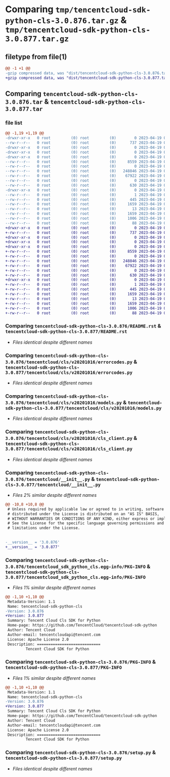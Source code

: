 # Comparing `tmp/tencentcloud-sdk-python-cls-3.0.876.tar.gz` & `tmp/tencentcloud-sdk-python-cls-3.0.877.tar.gz`

## filetype from file(1)

```diff
@@ -1 +1 @@
-gzip compressed data, was "dist/tencentcloud-sdk-python-cls-3.0.876.tar", last modified: Wed Apr 19 00:22:17 2023, max compression
+gzip compressed data, was "dist/tencentcloud-sdk-python-cls-3.0.877.tar", last modified: Wed Apr 19 09:10:27 2023, max compression
```

## Comparing `tencentcloud-sdk-python-cls-3.0.876.tar` & `tencentcloud-sdk-python-cls-3.0.877.tar`

### file list

```diff
@@ -1,19 +1,19 @@
-drwxr-xr-x   0 root         (0) root         (0)        0 2023-04-19 00:22:17.000000 tencentcloud-sdk-python-cls-3.0.876/
--rw-r--r--   0 root         (0) root         (0)      737 2023-04-19 00:22:17.000000 tencentcloud-sdk-python-cls-3.0.876/README.rst
-drwxr-xr-x   0 root         (0) root         (0)        0 2023-04-19 00:22:17.000000 tencentcloud-sdk-python-cls-3.0.876/tencentcloud/
-drwxr-xr-x   0 root         (0) root         (0)        0 2023-04-19 00:22:17.000000 tencentcloud-sdk-python-cls-3.0.876/tencentcloud/cls/
-drwxr-xr-x   0 root         (0) root         (0)        0 2023-04-19 00:22:17.000000 tencentcloud-sdk-python-cls-3.0.876/tencentcloud/cls/v20201016/
--rw-r--r--   0 root         (0) root         (0)     8559 2023-04-19 00:22:17.000000 tencentcloud-sdk-python-cls-3.0.876/tencentcloud/cls/v20201016/errorcodes.py
--rw-r--r--   0 root         (0) root         (0)        0 2023-04-19 00:22:17.000000 tencentcloud-sdk-python-cls-3.0.876/tencentcloud/cls/v20201016/__init__.py
--rw-r--r--   0 root         (0) root         (0)   248846 2023-04-19 00:22:17.000000 tencentcloud-sdk-python-cls-3.0.876/tencentcloud/cls/v20201016/models.py
--rw-r--r--   0 root         (0) root         (0)    67922 2023-04-19 00:22:17.000000 tencentcloud-sdk-python-cls-3.0.876/tencentcloud/cls/v20201016/cls_client.py
--rw-r--r--   0 root         (0) root         (0)        0 2023-04-19 00:22:17.000000 tencentcloud-sdk-python-cls-3.0.876/tencentcloud/cls/__init__.py
--rw-r--r--   0 root         (0) root         (0)      630 2023-04-19 00:22:17.000000 tencentcloud-sdk-python-cls-3.0.876/tencentcloud/__init__.py
-drwxr-xr-x   0 root         (0) root         (0)        0 2023-04-19 00:22:17.000000 tencentcloud-sdk-python-cls-3.0.876/tencentcloud_sdk_python_cls.egg-info/
--rw-r--r--   0 root         (0) root         (0)        1 2023-04-19 00:22:17.000000 tencentcloud-sdk-python-cls-3.0.876/tencentcloud_sdk_python_cls.egg-info/dependency_links.txt
--rw-r--r--   0 root         (0) root         (0)      445 2023-04-19 00:22:17.000000 tencentcloud-sdk-python-cls-3.0.876/tencentcloud_sdk_python_cls.egg-info/SOURCES.txt
--rw-r--r--   0 root         (0) root         (0)     1659 2023-04-19 00:22:17.000000 tencentcloud-sdk-python-cls-3.0.876/tencentcloud_sdk_python_cls.egg-info/PKG-INFO
--rw-r--r--   0 root         (0) root         (0)       13 2023-04-19 00:22:17.000000 tencentcloud-sdk-python-cls-3.0.876/tencentcloud_sdk_python_cls.egg-info/top_level.txt
--rw-r--r--   0 root         (0) root         (0)     1659 2023-04-19 00:22:17.000000 tencentcloud-sdk-python-cls-3.0.876/PKG-INFO
--rw-r--r--   0 root         (0) root         (0)     1006 2023-04-19 00:22:17.000000 tencentcloud-sdk-python-cls-3.0.876/setup.py
--rw-r--r--   0 root         (0) root         (0)       88 2023-04-19 00:22:17.000000 tencentcloud-sdk-python-cls-3.0.876/setup.cfg
+drwxr-xr-x   0 root         (0) root         (0)        0 2023-04-19 09:10:27.000000 tencentcloud-sdk-python-cls-3.0.877/
+-rw-r--r--   0 root         (0) root         (0)      737 2023-04-19 09:10:27.000000 tencentcloud-sdk-python-cls-3.0.877/README.rst
+drwxr-xr-x   0 root         (0) root         (0)        0 2023-04-19 09:10:27.000000 tencentcloud-sdk-python-cls-3.0.877/tencentcloud/
+drwxr-xr-x   0 root         (0) root         (0)        0 2023-04-19 09:10:27.000000 tencentcloud-sdk-python-cls-3.0.877/tencentcloud/cls/
+drwxr-xr-x   0 root         (0) root         (0)        0 2023-04-19 09:10:27.000000 tencentcloud-sdk-python-cls-3.0.877/tencentcloud/cls/v20201016/
+-rw-r--r--   0 root         (0) root         (0)     8559 2023-04-19 09:10:27.000000 tencentcloud-sdk-python-cls-3.0.877/tencentcloud/cls/v20201016/errorcodes.py
+-rw-r--r--   0 root         (0) root         (0)        0 2023-04-19 09:10:27.000000 tencentcloud-sdk-python-cls-3.0.877/tencentcloud/cls/v20201016/__init__.py
+-rw-r--r--   0 root         (0) root         (0)   248846 2023-04-19 09:10:27.000000 tencentcloud-sdk-python-cls-3.0.877/tencentcloud/cls/v20201016/models.py
+-rw-r--r--   0 root         (0) root         (0)    67922 2023-04-19 09:10:27.000000 tencentcloud-sdk-python-cls-3.0.877/tencentcloud/cls/v20201016/cls_client.py
+-rw-r--r--   0 root         (0) root         (0)        0 2023-04-19 09:10:27.000000 tencentcloud-sdk-python-cls-3.0.877/tencentcloud/cls/__init__.py
+-rw-r--r--   0 root         (0) root         (0)      630 2023-04-19 09:10:27.000000 tencentcloud-sdk-python-cls-3.0.877/tencentcloud/__init__.py
+drwxr-xr-x   0 root         (0) root         (0)        0 2023-04-19 09:10:27.000000 tencentcloud-sdk-python-cls-3.0.877/tencentcloud_sdk_python_cls.egg-info/
+-rw-r--r--   0 root         (0) root         (0)        1 2023-04-19 09:10:27.000000 tencentcloud-sdk-python-cls-3.0.877/tencentcloud_sdk_python_cls.egg-info/dependency_links.txt
+-rw-r--r--   0 root         (0) root         (0)      445 2023-04-19 09:10:27.000000 tencentcloud-sdk-python-cls-3.0.877/tencentcloud_sdk_python_cls.egg-info/SOURCES.txt
+-rw-r--r--   0 root         (0) root         (0)     1659 2023-04-19 09:10:27.000000 tencentcloud-sdk-python-cls-3.0.877/tencentcloud_sdk_python_cls.egg-info/PKG-INFO
+-rw-r--r--   0 root         (0) root         (0)       13 2023-04-19 09:10:27.000000 tencentcloud-sdk-python-cls-3.0.877/tencentcloud_sdk_python_cls.egg-info/top_level.txt
+-rw-r--r--   0 root         (0) root         (0)     1659 2023-04-19 09:10:27.000000 tencentcloud-sdk-python-cls-3.0.877/PKG-INFO
+-rw-r--r--   0 root         (0) root         (0)     1006 2023-04-19 09:10:27.000000 tencentcloud-sdk-python-cls-3.0.877/setup.py
+-rw-r--r--   0 root         (0) root         (0)       88 2023-04-19 09:10:27.000000 tencentcloud-sdk-python-cls-3.0.877/setup.cfg
```

### Comparing `tencentcloud-sdk-python-cls-3.0.876/README.rst` & `tencentcloud-sdk-python-cls-3.0.877/README.rst`

 * *Files identical despite different names*

### Comparing `tencentcloud-sdk-python-cls-3.0.876/tencentcloud/cls/v20201016/errorcodes.py` & `tencentcloud-sdk-python-cls-3.0.877/tencentcloud/cls/v20201016/errorcodes.py`

 * *Files identical despite different names*

### Comparing `tencentcloud-sdk-python-cls-3.0.876/tencentcloud/cls/v20201016/models.py` & `tencentcloud-sdk-python-cls-3.0.877/tencentcloud/cls/v20201016/models.py`

 * *Files identical despite different names*

### Comparing `tencentcloud-sdk-python-cls-3.0.876/tencentcloud/cls/v20201016/cls_client.py` & `tencentcloud-sdk-python-cls-3.0.877/tencentcloud/cls/v20201016/cls_client.py`

 * *Files identical despite different names*

### Comparing `tencentcloud-sdk-python-cls-3.0.876/tencentcloud/__init__.py` & `tencentcloud-sdk-python-cls-3.0.877/tencentcloud/__init__.py`

 * *Files 2% similar despite different names*

```diff
@@ -10,8 +10,8 @@
 # Unless required by applicable law or agreed to in writing, software
 # distributed under the License is distributed on an "AS IS" BASIS,
 # WITHOUT WARRANTIES OR CONDITIONS OF ANY KIND, either express or implied.
 # See the License for the specific language governing permissions and
 # limitations under the License.
 
 
-__version__ = '3.0.876'
+__version__ = '3.0.877'
```

### Comparing `tencentcloud-sdk-python-cls-3.0.876/tencentcloud_sdk_python_cls.egg-info/PKG-INFO` & `tencentcloud-sdk-python-cls-3.0.877/tencentcloud_sdk_python_cls.egg-info/PKG-INFO`

 * *Files 1% similar despite different names*

```diff
@@ -1,10 +1,10 @@
 Metadata-Version: 1.1
 Name: tencentcloud-sdk-python-cls
-Version: 3.0.876
+Version: 3.0.877
 Summary: Tencent Cloud Cls SDK for Python
 Home-page: https://github.com/TencentCloud/tencentcloud-sdk-python
 Author: Tencent Cloud
 Author-email: tencentcloudapi@tencent.com
 License: Apache License 2.0
 Description: ============================
         Tencent Cloud SDK for Python
```

### Comparing `tencentcloud-sdk-python-cls-3.0.876/PKG-INFO` & `tencentcloud-sdk-python-cls-3.0.877/PKG-INFO`

 * *Files 1% similar despite different names*

```diff
@@ -1,10 +1,10 @@
 Metadata-Version: 1.1
 Name: tencentcloud-sdk-python-cls
-Version: 3.0.876
+Version: 3.0.877
 Summary: Tencent Cloud Cls SDK for Python
 Home-page: https://github.com/TencentCloud/tencentcloud-sdk-python
 Author: Tencent Cloud
 Author-email: tencentcloudapi@tencent.com
 License: Apache License 2.0
 Description: ============================
         Tencent Cloud SDK for Python
```

### Comparing `tencentcloud-sdk-python-cls-3.0.876/setup.py` & `tencentcloud-sdk-python-cls-3.0.877/setup.py`

 * *Files identical despite different names*

